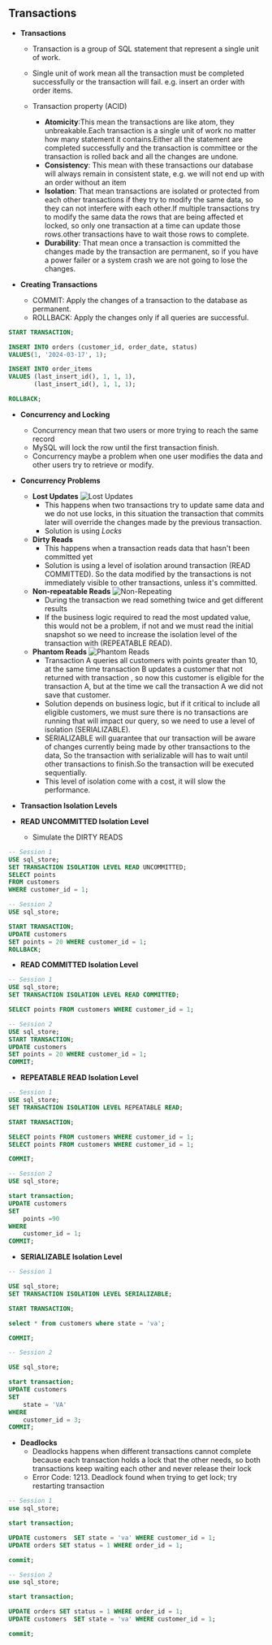 ## Transactions

-   **Transactions**

    -   Transaction is a group of SQL statement that represent a single unit of work.
    -   Single unit of work mean all the transaction must be completed successfully or the transaction will fail. e.g. insert an order with order items.

    -   Transaction property (ACID)
        -   **Atomicity**:This mean the transactions are like atom, they unbreakable.Each transaction is a single unit of work no matter how many statement it contains.Either all the statement are completed successfully and the transaction is committee or the transaction is rolled back and all the changes are undone.
        -   **Consistency**: This mean with these transactions our database will always remain in consistent state, e.g. we will not end up with an order without an item
        -   **Isolation**: That mean transactions are isolated or protected from each other transactions if they try to modify the same data, so they can not interfere with each other.If multiple transactions try to modify the same data the rows that are being affected et locked, so only one transaction at a time can update those rows.other transactions have to wait those rows to complete.
        -   **Durability**: That mean once a transaction is committed the changes made by the transaction are permanent, so if you have a power failer or a system crash we are not going to lose the changes.

-   **Creating Transactions**
    -   COMMIT: Apply the changes of a transaction to the database as permanent.
    -   ROLLBACK: Apply the changes only if all queries are successful.

```SQL
START TRANSACTION;

INSERT INTO orders (customer_id, order_date, status)
VALUES(1, '2024-03-17', 1);

INSERT INTO order_items
VALUES (last_insert_id(), 1, 1, 1),
	   (last_insert_id(), 1, 1, 1);

ROLLBACK;
```

-   **Concurrency and Locking**

    -   Concurrency mean that two users or more trying to reach the same record
    -   MySQL will lock the row until the first transaction finish.
    -   Concurrency maybe a problem when one user modifies the data and other users try to retrieve or modify.

-   **Concurrency Problems**

    -   **Lost Updates**
        ![Lost Updates](./imgs/transaction-lost-updates.png)
        -   This happens when two transactions try to update same data and we do not use locks, in this situation the transaction that commits later will override the changes made by the previous transaction.
        -   Solution is using _Locks_
    -   **Dirty Reads**
        -   This happens when a transaction reads data that hasn't been committed yet
        -   Solution is using a level of isolation around transaction (READ COMMITTED). So the data modified by the transactions is not immediately visible to other transactions, unless it's committed.
    -   **Non-repeatable Reads**
        ![Non-Repeating](./imgs/non-repeating.png)
        -   During the transaction we read something twice and get different results
        -   If the business logic required to read the most updated value, this would not be a problem, if not and we must read the initial snapshot so we need to increase the isolation level of the transaction with (REPEATABLE READ).
    -   **Phantom Reads**
        ![Phantom Reads](./imgs/phantom-read.png)
        -   Transaction A queries all customers with points greater than 10, at the same time transaction B updates a customer that not returned with transaction , so now this customer is eligible for the transaction A, but at the time we call the transaction A we did not save that customer.
        -   Solution depends on business logic, but if it critical to include all eligible customers, we must sure there is no transactions are running that will impact our query, so we need to use a level of isolation (SERIALIZABLE).
        -   SERIALIZABLE will guarantee that our transaction will be aware of changes currently being made by other transactions to the data, So the transaction with serializable will has to wait until other transactions to finish.So the transaction will be executed sequentially.
        -   This level of isolation come with a cost, it will slow the performance.

-   **Transaction Isolation Levels**
-   **READ UNCOMMITTED Isolation Level**
    -   Simulate the DIRTY READS

```sql
-- Session 1
USE sql_store;
SET TRANSACTION ISOLATION LEVEL READ UNCOMMITTED;
SELECT points
FROM customers
WHERE customer_id = 1;
```

```sql
-- Session 2
USE sql_store;

START TRANSACTION;
UPDATE customers
SET points = 20 WHERE customer_id = 1;
ROLLBACK;
```

-   **READ COMMITTED Isolation Level**

```sql
-- Session 1
USE sql_store;
SET TRANSACTION ISOLATION LEVEL READ COMMITTED;

SELECT points FROM customers WHERE customer_id = 1;
```

```sql
-- Session 2
USE sql_store;
START TRANSACTION;
UPDATE customers
SET points = 20 WHERE customer_id = 1;
COMMIT;
```

-   **REPEATABLE READ Isolation Level**

```sql
-- Session 1
USE sql_store;
SET TRANSACTION ISOLATION LEVEL REPEATABLE READ;

START TRANSACTION;

SELECT points FROM customers WHERE customer_id = 1;
SELECT points FROM customers WHERE customer_id = 1;

COMMIT;
```

```sql
-- Session 2
USE sql_store;

start transaction;
UPDATE customers
SET
    points =90
WHERE
    customer_id = 1;
COMMIT;
```

-   **SERIALIZABLE Isolation Level**

```sql
-- Session 1

USE sql_store;
SET TRANSACTION ISOLATION LEVEL SERIALIZABLE;

START TRANSACTION;

select * from customers where state = 'va';

COMMIT;
```

```sql
-- Session 2

USE sql_store;

start transaction;
UPDATE customers
SET
    state = 'VA'
WHERE
    customer_id = 3;
COMMIT;
```

-   **Deadlocks**
    -   Deadlocks happens when different transactions cannot complete because each transaction holds a lock that the other needs, so both transactions keep waiting each other and never release their lock
    -   Error Code: 1213. Deadlock found when trying to get lock; try restarting transaction

```sql
-- Session 1
use sql_store;

start transaction;

UPDATE customers  SET state = 'va' WHERE customer_id = 1;
UPDATE orders SET status = 1 WHERE order_id = 1;

commit;
```

```sql
-- Session 2
use sql_store;

start transaction;

UPDATE orders SET status = 1 WHERE order_id = 1;
UPDATE customers  SET state = 'va' WHERE customer_id = 1;

commit;
```
